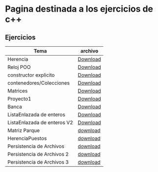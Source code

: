 # Pagina destinada  a los ejercicios de c++

## Ejercicios

| Tema | archivo |
| ----- | ------ |
| Herencia | [Download](https://braslyn.github.io/progra1/Ejercicios/C++/Herencia.zip) |
| Reloj POO | [Download](https://braslyn.github.io/progra1/Ejercicios/C++/Reloj2.7z) |
| constructor explicito | [Download](https://braslyn.github.io/progra1/Ejercicios/C++/Constructores-explicito.7z) |
| contenedores/Colecciones | [Download](https://braslyn.github.io/progra1/Ejercicios/C++/coleccion.zip) |
| Matrices | [Download](https://braslyn.github.io/progra1/Ejercicios/C++/Gallinero.zip) | 
| Proyecto1 | [Download](https://braslyn.github.io/progra1/Ejercicios/C++/Proyecto1.zip) | 
| Banca | [Download](https://braslyn.github.io/progra1/Ejercicios/C++/Parque.zip) |
| ListaEnlazada de enteros| [Download](https://braslyn.github.io/progra1/Ejercicios/C++/ListaEnlazada.zip) |
| ListaEnlazada de enteros V2 | [Download](https://braslyn.github.io/progra1/Ejercicios/C++/Tutoria.zip) |
| Matriz Parque | [download](https://braslyn.github.io/progra1/Ejercicios/C++/ParqueMatriz.zip) |
| HerenciaPuestos | [download](https://braslyn.github.io/progra1/Ejercicios/C++/HerenciaPuestos.zip) |
| Persistencia de Archivos | [download](https://braslyn.github.io/progra1/Ejercicios/C++/PersistenciaArchivos.zip)|
| Persistencia de Archivos 2 | [download](https://braslyn.github.io/progra1/Ejercicios/C++/AchivosCompuestos.zip) |
| Persistencia de Archivos 3 | [download](https://braslyn.github.io/progra1/Ejercicios/C++/archivos2.zip) |